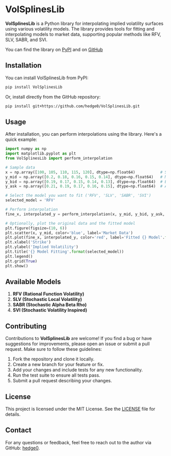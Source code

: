 # VolSplinesLib

**VolSplinesLib** is a Python library for interpolating implied volatility surfaces using various volatility models. The library provides tools for fitting and interpolating models to market data, supporting popular methods like RFV, SLV, SABR, and SVI.

You can find the library on [PyPI](https://pypi.org/project/VolSplinesLib/) and on [GitHub](https://github.com/hedge0/VolSplinesLib)

## Installation

You can install VolSplinesLib from PyPI:

```bash
pip install VolSplinesLib
```

Or, install directly from the GitHub repository:

```bash
pip install git+https://github.com/hedge0/VolSplinesLib.git
```

## Usage

After installation, you can perform interpolations using the library. Here's a quick example:

```python
import numpy as np
import matplotlib.pyplot as plt
from VolSplinesLib import perform_interpolation

# Sample data
x = np.array([100, 105, 110, 115, 120], dtype=np.float64)           # Strike prices
y_mid = np.array([0.2, 0.18, 0.16, 0.15, 0.14], dtype=np.float64)   # Mid implied volatilities
y_bid = np.array([0.19, 0.17, 0.15, 0.14, 0.13], dtype=np.float64)  # Bid IVs
y_ask = np.array([0.21, 0.19, 0.17, 0.16, 0.15], dtype=np.float64)  # Ask IVs

# Select the model you want to fit ('RFV', 'SLV', 'SABR', 'SVI')
selected_model = 'RFV'

# Perform interpolation
fine_x, interpolated_y = perform_interpolation(x, y_mid, y_bid, y_ask, selected_model)

# Optionally, plot the original data and the fitted model
plt.figure(figsize=(10, 6))
plt.scatter(x, y_mid, color='blue', label='Market Data')
plt.plot(fine_x, interpolated_y, color='red', label='Fitted {} Model'.format(selected_model))
plt.xlabel('Strike')
plt.ylabel('Implied Volatility')
plt.title('{} Model Fitting'.format(selected_model))
plt.legend()
plt.grid(True)
plt.show()
```

## Available Models

1. **RFV (Rational Function Volatility)**
2. **SLV (Stochastic Local Volatility)**
3. **SABR (Stochastic Alpha Beta Rho)**
4. **SVI (Stochastic Volatility Inspired)**

## Contributing

Contributions to **VolSplinesLib** are welcome! If you find a bug or have suggestions for improvements, please open an issue or submit a pull request. Make sure to follow these guidelines:

1. Fork the repository and clone it locally.
2. Create a new branch for your feature or fix.
3. Add your changes and include tests for any new functionality.
4. Run the test suite to ensure all tests pass.
5. Submit a pull request describing your changes.

## License

This project is licensed under the MIT License. See the [LICENSE](LICENSE) file for details.

## Contact

For any questions or feedback, feel free to reach out to the author via GitHub: [hedge0](https://github.com/hedge0).
